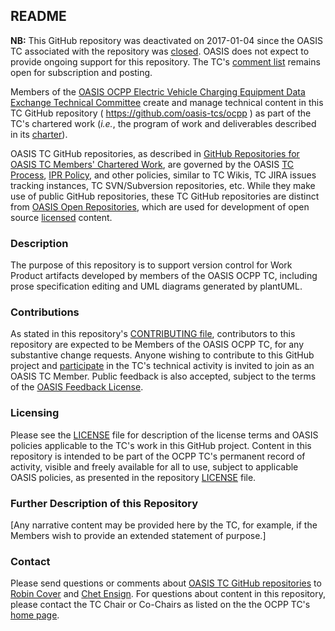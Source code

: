 <div>
<h2>README</h2>

<div>
<p><b>NB:</b> This GitHub repository was deactivated on 2017-01-04 since the OASIS TC associated with the repository was <a href="https://lists.oasis-open.org/archives/ocpp/201612/msg00039.html">closed</a>. OASIS does not expect to provide ongoing support for this repository.  The TC's <a href="https://www.oasis-open.org/committees/comments/index.php?wg_abbrev=ocpp">comment list</a> remains open for subscription and posting.</p>
</div>

<div>
<p>Members of the <a href="https://www.oasis-open.org/committees/ocpp/">OASIS OCPP Electric Vehicle Charging Equipment Data Exchange Technical Committee</a> create and manage technical content in this TC GitHub repository ( <a href="https://github.com/oasis-tcs/ocpp">https://github.com/oasis-tcs/ocpp</a> ) as part of the TC's chartered work (<i>i.e.</i>, the program of work and deliverables described in its <a href="https://www.oasis-open.org/committees/ocpp/charter.php">charter</a>).</p>

<p>OASIS TC GitHub repositories, as described in <a href="https://www.oasis-open.org/resources/tcadmin/github-repositories-for-oasis-tc-members-chartered-work">GitHub Repositories for OASIS TC Members' Chartered Work</a>, are governed by the OASIS <a href="https://www.oasis-open.org/policies-guidelines/tc-process">TC Process</a>, <a href="https://www.oasis-open.org/policies-guidelines/ipr">IPR Policy</a>, and other policies, similar to TC Wikis, TC JIRA issues tracking instances, TC SVN/Subversion repositories, etc.  While they make use of public GitHub repositories, these TC GitHub repositories are distinct from <a href="https://www.oasis-open.org/resources/open-repositories">OASIS Open Repositories</a>, which are used for development of open source <a href="https://www.oasis-open.org/resources/open-repositories/licenses">licensed</a> content.</p>
</div>

<div>
<h3>Description</h3>

<p>The purpose of this repository is to support version control for Work Product artifacts developed by members of the OASIS OCPP TC, including prose specification editing and UML diagrams generated by plantUML.</p>
</div>

<!-- Request data retrieved from Minutes of September 21, 2016 ( https://www.oasis-open.org/committees/download.php/59070/ ), posted 05-October-2016 ( https://lists.oasis-open.org/archives/ocpp/201610/msg00005.html ): 7. Tooling [Robert, Jonel]. The TC editors suggested various OASIS tools for use within this TC: (a) Github for specification editing and merging; (b) Jira for issue / idea / to-do tracking; (c) plantUML is used to generate UML diagrams; sources are available; the suggestion was put forward to the plantUML source in the TC github repo...(d) Members of the TC agree to using these tools ..plantUML is used to generate UML diagrams; sources are available. more: The suggestion was put forward to the the plantUML soruces in the TC github repo, although all contributed materials and sources should be put in Kavi as the authentic source. The TC agreed with the editing approach and thanked Robert for the introduction into the editing process. ;; Description: TC GitHub repository supporting specification editing and version control for Work Products of the OASIS OCPP TC  https://issues.oasis-open.org/browse/TCADMIN-2495 -->

<div>
<h3>Contributions</h3>
<p>As stated in this repository's <a href="https://github.com/oasis-tcs/ocpp/blob/master/CONTRIBUTING.md">CONTRIBUTING file</a>, contributors to this repository are expected to be Members of the OASIS OCPP TC, for any substantive change requests.  Anyone wishing to contribute to this GitHub project and <a href="https://www.oasis-open.org/join/participation-instructions">participate</a> in the TC's technical activity is invited to join as an OASIS TC Member.  Public feedback is also accepted, subject to the terms of the <a href="https://www.oasis-open.org/policies-guidelines/ipr#appendixa">OASIS Feedback License</a>.</p>
</div>

<div>
<h3>Licensing</h3>
<p>Please see the <a href="https://github.com/oasis-tcs/ocpp/blob/master/LICENSE.md">LICENSE</a> file for description of the license terms and OASIS policies applicable to the TC's work in this GitHub project. Content in this repository is intended to be part of the OCPP TC's permanent record of activity, visible and freely available for all to use, subject to applicable OASIS policies, as presented in the repository <a href="https://github.com/oasis-tcs/ocpp/blob/master/LICENSE.md">LICENSE</a> file.</p>
</div>

<div>
<h3>Further Description of this Repository</h3>

<p>[Any narrative content may be provided here by the TC, for example, if the Members wish to provide an extended statement of purpose.]</p>
</div>

<div>

<h3>Contact</h3>
<p>Please send questions or comments about <a href="https://www.oasis-open.org/resources/tcadmin/github-repositories-for-oasis-tc-members-chartered-work">OASIS TC GitHub repositories</a> to <a href="mailto:robin@oasis-open.org">Robin Cover</a> and <a href="mailto:chet.ensign@oasis-open.org">Chet Ensign</a>.  For questions about content in this repository, please contact the TC Chair or Co-Chairs as listed on the the OCPP TC's <a href="https://www.oasis-open.org/committees/ocpp/">home page</a>.</p>
</div>


